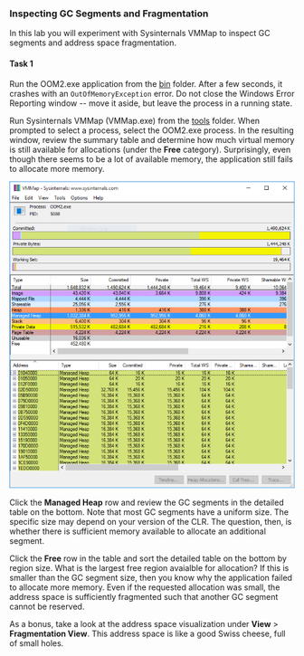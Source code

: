 ### Inspecting GC Segments and Fragmentation

In this lab you will experiment with Sysinternals VMMap to inspect GC segments and address space fragmentation.

#### Task 1

Run the OOM2.exe application from the [bin](bin/) folder. After a few seconds, it crashes with an `OutOfMemoryException` error. Do not close the Windows Error Reporting window -- move it aside, but leave the process in a running state.

Run Sysinternals VMMap (VMMap.exe) from the [tools](../tools/) folder. When prompted to select a process, select the OOM2.exe process. In the resulting window, review the summary table and determine how much virtual memory is still available for allocations (under the **Free** category). Surprisingly, even though there seems to be a lot of available memory, the application still fails to allocate more memory.

![VMMap main window](figure.png)

Click the **Managed Heap** row and review the GC segments in the detailed table on the bottom. Note that most GC segments have a uniform size. The specific size may depend on your version of the CLR. The question, then, is whether there is sufficient memory available to allocate an additional segment.

Click the **Free** row in the table and sort the detailed table on the bottom by region size. What is the largest free region avaialble for allocation? If this is smaller than the GC segment size, then you know why the application failed to allocate more memory. Even if the requested allocation was small, the address space is sufficiently fragmented such that another GC segment cannot be reserved.

As a bonus, take a look at the address space visualization under **View** > **Fragmentation View**. This address space is like a good Swiss cheese, full of small holes. 